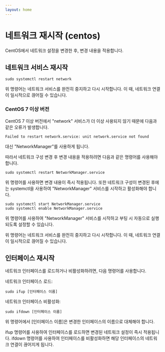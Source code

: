 ```yaml
---
layout: home
---
```


# 네트워크 재시작 (centos)

CentOS에서 네트워크 설정을 변경한 후, 변경 내용을 적용합니다.

## 네트워크 서비스 재시작

```
sudo systemctl restart network
```
위 명령어는 네트워크 서비스를 완전히 중지하고 다시 시작합니다. 이 때, 네트워크 연결이 일시적으로 끊어질 수 있습니다.

### CentOS 7 이상 버전
CentOS 7 이상 버전에서 "network" 서비스가 더 이상 사용되지 않기 때문에 다음과 같은 오류가 발생합니다. 

```
Failed to restart network.service: unit network.service not found
```

대신 "NetworkManager"를 사용하게 됩니다.

따라서 네트워크 구성 변경 후 변경 내용을 적용하려면 다음과 같은 명령어를 사용해야 합니다.

```
sudo systemctl restart NetworkManager.service
```

위 명령어를 사용하면 변경 내용이 즉시 적용됩니다. 또한 네트워크 구성이 변경된 후에는 systemctl을 사용하여 "NetworkManager" 서비스를 시작하고 활성화해야 합니다.

```
sudo systemctl start NetworkManager.service
sudo systemctl enable NetworkManager.service
```

위 명령어를 사용하여 "NetworkManager" 서비스를 시작하고 부팅 시 자동으로 실행되도록 설정할 수 있습니다.


위 명령어는 네트워크 서비스를 완전히 중지하고 다시 시작합니다. 이 때, 네트워크 연결이 일시적으로 끊어질 수 있습니다.

## 인터페이스 재시작
네트워크 인터페이스를 로드하거나 비활성화하려면, 다음 명령어를 사용합니다.

네트워크 인터페이스 로드:
```
sudo ifup [인터페이스 이름]
```

네트워크 인터페이스 비활성화:

```
sudo ifdown [인터페이스 이름]
```

위 명령어에서 [인터페이스 이름]은 변경한 인터페이스의 이름으로 대체해야 합니다.

ifup 명령어를 사용하여 인터페이스를 로드하면 변경된 네트워크 설정이 즉시 적용됩니다. ifdown 명령어를 사용하여 인터페이스를 비활성화하면 해당 인터페이스의 네트워크 연결이 끊어지게 됩니다.



